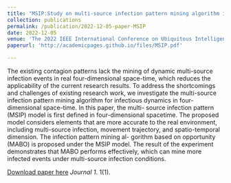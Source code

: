 ```yaml
---
title: "MSIP:Study on multi-source infection pattern mining algorithm in four-dimensional spacetime"
collection: publications
permalink: /publication/2022-12-05-paper-MSIP
date: 2022-12-05
venue: 'The 2022 IEEE International Conference on Ubiquitous Intelligence and Computing.'
paperurl: 'http://academicpages.github.io/files/MSIP.pdf'

---
```

The existing contagion patterns lack the mining of dynamic multi-source infection events in real four-dimensional space-time, which reduces the applicability of the current research results. To address the shortcomings and challenges of existing research work, we investigate the multi-source infection pattern mining algorithm for infectious dynamics in four-dimensional space-time. In this paper, the multi- source infection pattern (MSIP) model is first defined in four-dimensional spacetime. The proposed model considers elements that are more accurate to the real environment, including multi-source infection, movement trajectory, and spatio-temporal dimension. The infection pattern mining al- gorithm based on opportunity (MABO) is proposed under the MSIP model. The result of the experiment demonstrates that MABO performs effectively, which can mine more infected events under multi-source infection conditions.

[Download paper here](http://academicpages.github.io/files/Lly_uic.pdf)
<i>Journal 1</i>. 1(1).